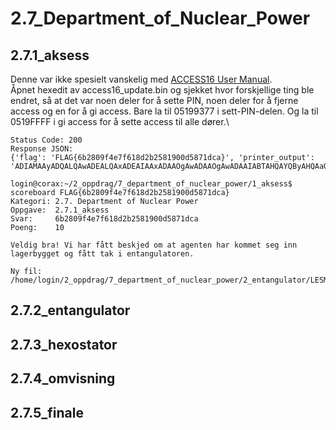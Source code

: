 # 2.7_Department_of_Nuclear_Power

## 2.7.1_aksess
Denne var ikke spesielt vanskelig med [ACCESS16 User Manual](2.7.1/ACCESS16%20User%20Manual.pdf).\
Åpnet hexedit av access16_update.bin og sjekket hvor forskjellige ting ble endret, så at det var noen deler for å sette PIN, noen deler for å fjerne access og en for å gi access. Bare la til 05199377 i sett-PIN-delen. Og la til 0519FFFF i gi access for å sette access til alle dører.\
```
Status Code: 200
Response JSON:
{'flag': 'FLAG{6b2809f4e7f618d2b2581900d5871dca}', 'printer_output': 'ADIAMAAyADQALQAwADEALQAxADEAIAAxADAAOgAwADAAOgAwADAAIABTAHQAYQByAHQAaQBuAGcAIABBAEMAQwBFAFMAUwAxADYAIAB2ADEALgA2AAoAMgAwADIANAAtADAAMQAtADEAMQAgADEAMAA6ADAAMAA6ADAAMAAgAEQAbwBvAHIAIABBACAAQwBhAHIAZAAgADUAMgA4ADoAIABJAG4AdgBhAGwAaQBkACAAUABJAE4ACgAyADAAMgA0AC0AMAAxAC0AMQAxACAAMQAwADoAMAAwADoAMQAzACAARABvAG8AcgAgAEEAIABDAGEAcgBkACAAMgAzADMAOgAgAEQAbwBvAHIAIABvAHAAZQBuAGUAZAAKADIAMAAyADQALQAwADEALQAx[......]
```
```
login@corax:~/2_oppdrag/7_department_of_nuclear_power/1_aksess$ scoreboard FLAG{6b2809f4e7f618d2b2581900d5871dca}
Kategori: 2.7. Department of Nuclear Power
Oppgave:  2.7.1_aksess
Svar:     6b2809f4e7f618d2b2581900d5871dca
Poeng:    10

Veldig bra! Vi har fått beskjed om at agenten har kommet seg inn lagerbygget og fått tak i entangulatoren.

Ny fil: /home/login/2_oppdrag/7_department_of_nuclear_power/2_entangulator/LESMEG.md
```

## 2.7.2_entangulator

## 2.7.3_hexostator

## 2.7.4_omvisning

## 2.7.5_finale